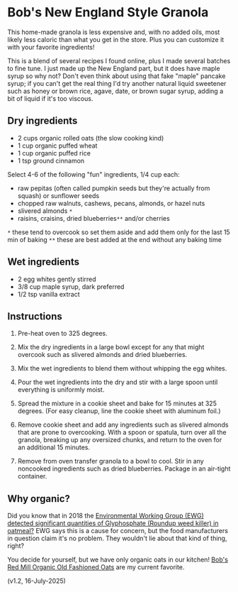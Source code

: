 # Bob's New England Style Granola

This home-made granola is less expensive and, with no added oils, most likely less caloric than what you get in the store. Plus you can customize it with your favorite ingredients!

This is a blend of several recipes I found online, plus I made several batches to fine tune. I just made up the New England part, but it does have maple syrup so why not? Don't even think about using that fake "maple" pancake syrup; if you can't get the real thing I'd try another natural liquid sweetener such as honey or brown rice, agave, date, or brown sugar syrup, adding a bit of liquid if it's too viscous.

## Dry ingredients

 - 2 cups organic rolled oats (the slow cooking kind)
 - 1 cup organic puffed wheat
 - 1 cup organic puffed rice
 - 1 tsp ground cinnamon

Select 4-6 of the following "fun" ingredients, 1/4 cup each:

  - raw pepitas (often called pumpkin seeds but they're actually from squash) or sunflower seeds
  - chopped raw walnuts, cashews, pecans, almonds, or hazel nuts
  - slivered almonds `*`
  - raisins, craisins, dried blueberries`**` and/or cherries

`*` these tend to overcook so set them aside and add them only for the last 15 min of baking
`**` these are best added at the end without any baking time

## Wet ingredients

 - 2 egg whites gently stirred
 - 3/8 cup maple syrup, dark preferred
 - 1/2 tsp vanilla extract

## Instructions

1. Pre-heat oven to 325 degrees.

2. Mix the dry ingredients in a large bowl except for any that might overcook such as slivered almonds and dried blueberries.

3. Mix the wet ingredients to blend them without whipping the egg whites.

4. Pour the wet ingredients into the dry and stir with a large spoon until everything is uniformly moist.

5. Spread the mixture in a cookie sheet and bake for 15 minutes at 325 degrees. (For easy cleanup, line the cookie sheet with aluminum foil.)

6. Remove cookie sheet and add any ingredients such as slivered almonds that are prone to overcooking. With a spoon or spatula, turn over all the granola, breaking up any oversized chunks, and return to the oven for an additional 15 minutes.

7. Remove from oven transfer granola to a bowl to cool. Stir in any noncooked ingredients such as dried blueberries. Package in an air-tight container.

## Why organic?

Did you know that in 2018 the [Environmental Working Group (EWG) detected significant quantities of Glyphosphate (Roundup weed killer) in oatmeal?](https://www.health.com/nutrition/pesticides-in-oatmeal)
EWG says this is a cause for concern, but the food manufacturers in question claim it's no problem. They wouldn't lie about that kind of thing, right?

You decide for yourself, but we have only organic oats in our kitchen! [Bob's Red Mill Organic Old Fashioned Oats](https://www.bobsredmill.com/organic-regular-rolled-oats.html) are my current favorite.

(v1.2, 16-July-2025)

